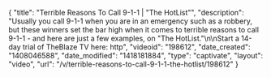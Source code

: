 {
    "title": "Terrible Reasons To Call 9-1-1 | \"The HotList\"",
    "description": "Usually you call 9-1-1 when you are in an emergency such as a robbery, but these winners set the bar high when it comes to terrible reasons to call 9-1-1 - and here are just a few examples, on \"The HotList.\"\n\nStart a 14-day trial of TheBlaze TV here: http",
    "videoid": "198612",
    "date_created": "1408046588",
    "date_modified": "1418181884",
    "type": "captivate",
    "layout": "video",
    "url": "\/v\/terrible-reasons-to-call-9-1-1-the-hotlist\/198612"
}
